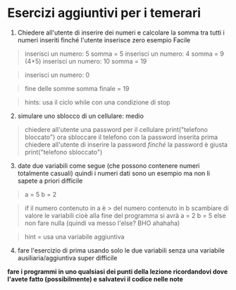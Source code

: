 # Esercizi aggiuntivi per i temerari


1) Chiedere all'utente di inserire dei numeri e calcolare la somma tra tutti i numeri inseriti finché l'utente inserisce zero esempio
Facile

  >inserisci un numero: 5
  >somma = 5
  >inserisci un numero: 4
  >somma = 9 (4+5)
  >inserisci un numero: 10
  >somma = 19

  >inserisci un numero: 0

  >fine delle somme
  >somma finale = 19

  > hints: usa il ciclo while con una condizione di stop


2) simulare uno sblocco di un cellulare:
medio
  >chiedere all'utente una password per il cellulare
  >print("telefono bloccato")
  >ora sbloccare il telefono con la password inserita prima
  >chiedere all'utente di inserire la password *finché* la
  >password è giusta
  >print("telefono sbloccato")



3) date due variabili come segue (che possono contenere numeri totalmente casuali) quindi i numeri dati sono un esempio ma non li sapete a priori
difficile
  >a = 5
  >b = 2

  >if il numero contenuto in a è > del numero contenuto in b
  >scambiare di valore le variabili cioè alla fine del programma si avrà
  >a = 2
  >b = 5
  >else
  >non fare nulla (quindi va messo l'else? BHO ahahaha)

  >hint = usa una variabile aggiuntiva


4) fare l'esercizio di prima usando solo le due variabili senza una variabile
ausiliaria/aggiuntiva 
super difficile


**fare i programmi in uno qualsiasi dei punti della lezione ricordandovi dove l'avete fatto (possibilmente) e salvatevi il codice nelle note**















